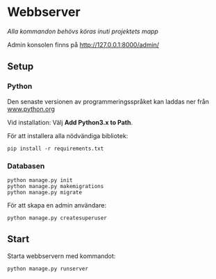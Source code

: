 # Webbserver

*Alla kommandon behövs köras inuti projektets mapp*

Admin konsolen finns på http://127.0.0.1:8000/admin/


## Setup

### Python

Den senaste versionen av programmeringsspråket kan laddas ner från <a href="https://www.python.org/downloads/">www.python.org</a>

Vid installation:
Välj **Add Python3.x to Path**.

För att installera alla nödvändiga bibliotek:
```
pip install -r requirements.txt
```


### Databasen
```
python manage.py init
python manage.py makemigrations
python manage.py migrate
```

För att skapa en admin användare:
```
python manage.py createsuperuser
```

## Start

Starta webbservern med kommandot:
```
python manage.py runserver
```









